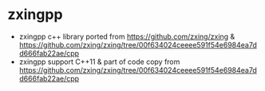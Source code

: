 # zxingpp
* zxingpp c++ library ported from https://github.com/zxing/zxing & https://github.com/zxing/zxing/tree/00f634024ceeee591f54e6984ea7dd666fab22ae/cpp
* zxingpp support C++11 & part of code copy from https://github.com/zxing/zxing/tree/00f634024ceeee591f54e6984ea7dd666fab22ae/cpp
